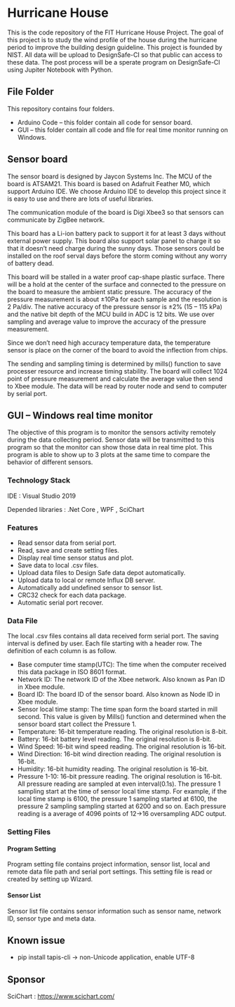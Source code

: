 # Hurricane House

This is the code repository of the FIT Hurricane House Project. The goal of this project is to study the wind profile of the house during the hurricane period to improve the building design guideline. This project is founded by NIST. All data will be upload to DesignSafe-CI so that public can access to these data. The post process will be a sperate program on DesignSafe-CI using Jupiter Notebook with Python.

## File Folder

This repository contains four folders.

- Arduino Code – this folder contain all code for sensor board.
- GUI – this folder contain all code and file for real time monitor running on Windows.

## Sensor board

The sensor board is designed by Jaycon Systems Inc. The MCU of the board is ATSAM21. This board is based on Adafruit Feather M0, which support Arduino IDE. We choose Arduino IDE to develop this project since it is easy to use and there are lots of useful libraries. 

The communication module of the board is Digi Xbee3 so that sensors can communicate by ZigBee network. 

This board has a Li-ion battery pack to support it for at least 3 days without external power supply. This board also support solar panel to charge it so that it doesn’t need charge during the sunny days. Those sensors could be installed on the roof serval days before the storm coming without any worry of battery dead.

This board will be stalled in a water proof cap-shape plastic surface. There will be a hold at the center of the surface and connected to the pressure on the board to measure the ambient static pressure. The accuracy of the pressure measurement is about $\pm$10Pa for each sample and the resolution is 2 Pa/div.  The native accuracy of the pressure sensor is $\pm$2% (15 – 115 kPa) and the native bit depth of the MCU build in ADC is 12 bits. We use over sampling and average value to improve the accuracy of the pressure measurement.

Since we don’t need high accuracy temperature data, the temperature sensor is place on the corner of the board to avoid the inflection from chips.

The sending and sampling timing is determined by mills() function to save processer resource and increase timing stability. The board will collect 1024 point of pressure measurement and calculate the average value then send to Xbee module. The data will be read by router node and send to computer by serial port.

## GUI – Windows real time monitor

The objective of this program is to monitor the sensors activity remotely during the data collecting period. Sensor data will be transmitted to this program so that the monitor can show those data in real time plot. This program is able to show up to 3 plots at the same time to compare the behavior of different sensors. 

### Technology Stack

IDE : Visual Studio 2019

Depended libraries : .Net Core , WPF , SciChart

### Features

- Read sensor data from serial port.
- Read, save and create setting files.
- Display real time sensor status and plot.
- Save data to local .csv files.
- Upload data files to Design Safe data depot automatically.
- Upload data to local or remote Influx DB server.
- Automatically add undefined sensor to sensor list.
- CRC32 check for each data package.
- Automatic serial port recover.

### Data File

The local .csv files contains all data received form serial port. The saving interval is defined by user. Each file starting with a header row. The definition of each column is as follow.

- Base computer time stamp(UTC): The time when the computer received this data package in ISO 8601 format.
-  Network ID: The network ID of the Xbee network. Also known as Pan ID in Xbee module.
-  Board ID: The board ID of the sensor board. Also known as Node ID in Xbee module.
-  Sensor local time stamp: The time span form the board started in mill second. This value is given by Mills() function and determined when the sensor board start collect the Pressure 1.
-  Temperature: 16-bit temperature reading. The original resolution is 8-bit.
-  Battery: 16-bit battery level reading. The original resolution is 8-bit.
-  Wind Speed: 16-bit wind speed reading. The original resolution is 16-bit.
-  Wind Direction:  16-bit wind direction reading. The original resolution is 16-bit.
-  Humidity: 16-bit humidity reading. The original resolution is 16-bit.
- Pressure 1-10: 16-bit pressure reading. The original resolution is 16-bit. All pressure reading are sampled at even interval(0.1s). The pressure 1 sampling start at the time of sensor local time stamp. For example, if the local time stamp is 6100, the pressure 1 sampling started at 6100, the pressure 2 sampling sampling started at 6200 and so on. Each pressure reading is a average of 4096 points of 12->16 oversampling ADC output.

### Setting Files

#### Program Setting

Program setting file contains project information, sensor list, local and remote data file path and serial port settings. This setting file is read or created by setting up Wizard.

#### Sensor List

Sensor list file contains sensor information such as sensor name, network ID, sensor type and meta data. 

## Known issue

* pip install tapis-cli -> non-Unicode application, enable UTF-8

## Sponsor

SciChart : https://www.scichart.com/